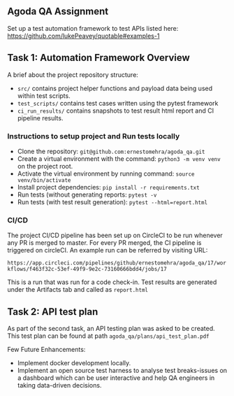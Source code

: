 ## Agoda QA Assignment

Set up a test automation framework to test APIs listed here: https://github.com/lukePeavey/quotable#examples-1

## Task 1: Automation Framework Overview

A brief about the project repository structure:

- `src/` contains project helper functions and payload data being used within test scripts.
- `test_scripts/` contains test cases written using the pytest framework
- `ci_run_results/` contains snapshots to test result html report and CI pipeline results.

### Instructions to setup project and Run tests locally

- Clone the repository: `git@github.com:ernestomehra/agoda_qa.git`
- Create a virtual environment with the command: `python3 -m venv venv` on the project root.
- Activate the virtual environment by running command: `source venv/bin/activate`
- Install project dependencies: `pip install -r requirements.txt`
- Run tests (without generating reports: `pytest -v`
- Run tests (with test result generation): `pytest --html=report.html`

### CI/CD  


The project CI/CD pipeline has been set up on CircleCI to be run whenever any PR is merged to master.  For every PR 
merged, the CI pipeline is triggered on circleCI. An example run can be referred by visiting 
URL: 

`https://app.circleci.com/pipelines/github/ernestomehra/agoda_qa/17/workflows/f463f32c-53ef-49f9-9e2c-73160666bdd4/jobs/17`

This is a run that was run for a code check-in. Test results are generated under the Artifacts tab and called as `report.html`

## Task 2: API test plan

As part of the second task, an API testing plan was asked to be created. This test plan can be found at path
`agoda_qa/plans/api_test_plan.pdf`


Few Future Enhancements:

- Implement docker development locally.
- Implement an open source test harness to analyse test breaks-issues on a dashboard which can be user interactive and help QA engineers in taking data-driven decisions. 
 
